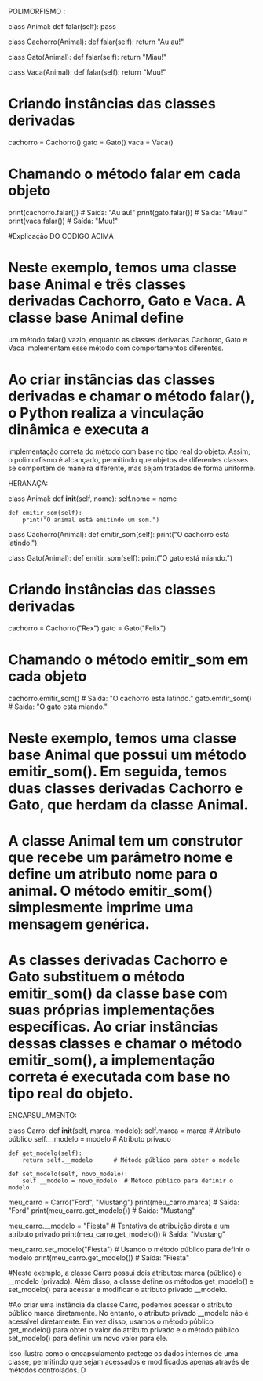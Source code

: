 POLIMORFISMO :

class Animal:
    def falar(self):
        pass

class Cachorro(Animal):
    def falar(self):
        return "Au au!"

class Gato(Animal):
    def falar(self):
        return "Miau!"

class Vaca(Animal):
    def falar(self):
        return "Muu!"

# Criando instâncias das classes derivadas
cachorro = Cachorro()
gato = Gato()
vaca = Vaca()

# Chamando o método falar em cada objeto
print(cachorro.falar())  # Saída: "Au au!"
print(gato.falar())      # Saída: "Miau!"
print(vaca.falar())      # Saída: "Muu!"



#Explicação DO CODIGO ACIMA 

# Neste exemplo, temos uma classe base Animal e três classes derivadas Cachorro, Gato e Vaca. A classe base Animal define 
um método falar() vazio, enquanto as classes derivadas Cachorro, Gato e Vaca implementam esse método com comportamentos 
diferentes.

# Ao criar instâncias das classes derivadas e chamar o método falar(), o Python realiza a vinculação dinâmica e executa a
implementação correta do método com base no tipo real do objeto. Assim, o polimorfismo é alcançado, permitindo que 
objetos de diferentes classes se comportem de maneira diferente, mas sejam tratados de forma uniforme.


HERANAÇA:


class Animal:
    def __init__(self, nome):
        self.nome = nome

    def emitir_som(self):
        print("O animal está emitindo um som.")

class Cachorro(Animal):
    def emitir_som(self):
        print("O cachorro está latindo.")

class Gato(Animal):
    def emitir_som(self):
        print("O gato está miando.")

# Criando instâncias das classes derivadas
cachorro = Cachorro("Rex")
gato = Gato("Felix")

# Chamando o método emitir_som em cada objeto
cachorro.emitir_som()  # Saída: "O cachorro está latindo."
gato.emitir_som()      # Saída: "O gato está miando."



# Neste exemplo, temos uma classe base Animal que possui um método emitir_som(). Em seguida, temos duas classes derivadas Cachorro e Gato, que herdam da classe Animal.

# A classe Animal tem um construtor que recebe um parâmetro nome e define um atributo nome para o animal. O método emitir_som() simplesmente imprime uma mensagem genérica.

# As classes derivadas Cachorro e Gato substituem o método emitir_som() da classe base com suas próprias implementações específicas. Ao criar instâncias dessas classes e chamar o método emitir_som(), a implementação correta é executada com base no tipo real do objeto.



ENCAPSULAMENTO:


class Carro:
    def __init__(self, marca, modelo):
        self.marca = marca        # Atributo público
        self.__modelo = modelo    # Atributo privado

    def get_modelo(self):
        return self.__modelo      # Método público para obter o modelo

    def set_modelo(self, novo_modelo):
        self.__modelo = novo_modelo  # Método público para definir o modelo


meu_carro = Carro("Ford", "Mustang")
print(meu_carro.marca)          # Saída: "Ford"
print(meu_carro.get_modelo())   # Saída: "Mustang"

meu_carro.__modelo = "Fiesta"   # Tentativa de atribuição direta a um atributo privado
print(meu_carro.get_modelo())   # Saída: "Mustang"

meu_carro.set_modelo("Fiesta")  # Usando o método público para definir o modelo
print(meu_carro.get_modelo())   # Saída: "Fiesta"



#Neste exemplo, a classe Carro possui dois atributos: marca (público) e __modelo 
(privado). Além disso, a classe define os métodos get_modelo() e set_modelo() para acessar e modificar 
o atributo privado __modelo.


#Ao criar uma instância da classe Carro, podemos acessar o atributo público marca diretamente. No entanto,
o atributo privado __modelo não é acessível diretamente. Em vez disso, usamos o método público get_modelo() para obter 
o valor do atributo privado e o método público set_modelo() para definir um novo valor para ele.

Isso ilustra como o encapsulamento protege os dados internos de uma classe, permitindo que sejam acessados e modificados apenas
através de métodos controlados. D


